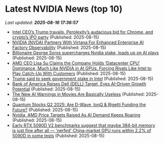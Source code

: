 # Latest NVIDIA News (top 10)
_Last updated: **2025-08-16 17:36:57**_

- [Intel CEO’s Trump travails, Perplexity’s audacious bid for Chrome, and crypto’s IPO party](https://siliconangle.com/2025/08/15/intel-ceos-trump-travails-perplexitys-audacious-bid-chrome-cryptos-ipo-party/) (Published: 2025-08-15)
- [NVIDIA (NVDA) Partners With Virtana For Enhanced Enterprise AI Factory Observability](https://finance.yahoo.com/news/nvidia-nvda-partners-virtana-enhanced-171944679.html) (Published: 2025-08-15)
- [Billionaire George Soros supercharges Nvidia stake, loads up on AI plays](https://consent.yahoo.com/v2/collectConsent?sessionId=1_cc-session_129d623e-e55b-4809-9ab6-06f5c13f66e5) (Published: 2025-08-15)
- [AMD CEO Lisa Su Claims the Company Holds ‘Datacenter CPU’ Dominance, Much Like NVIDIA in AI GPUs, Forcing Rivals Like Intel to Play Catch-Up With Customers](https://wccftech.com/amd-ceo-lisa-su-claims-the-company-holds-datacenter-cpu-dominance-much-like-nvidia-in-ai-gpus/) (Published: 2025-08-15)
- [Trump said to seek government stake in Intel](https://theweek.com/business/trump-intel-chips-stake) (Published: 2025-08-15)
- [Bank of America Raises Dell (DELL) Target, Eyes AI-Driven Growth Potential](https://finance.yahoo.com/news/bank-america-raises-dell-dell-170516775.html) (Published: 2025-08-15)
- [The New AI Warnings in Movies Are Basically Useless](http://www.vulture.com/article/the-new-ai-training-warnings-in-movies-are-basically-useless.html) (Published: 2025-08-15)
- [Quantum Stocks Q2 2025: Are D-Wave, IonQ & Rigetti Funding the Future?](https://finance.yahoo.com/news/quantum-stocks-q2-2025-d-170000401.html) (Published: 2025-08-15)
- [Nvidia, AMD Price Targets Raised As AI Demand Keeps Roaring](https://consent.yahoo.com/v2/collectConsent?sessionId=1_cc-session_92e43663-23ab-44d7-a127-d9b83009d3ee) (Published: 2025-08-15)
- [Early RTX 5090D V2 benchmarks suggest that maybe 384-bit memory is just fine after all — 'nerfed' China-market GPU runs within 2.2% of 5090D in some tests](https://www.tomshardware.com/pc-components/gpus/early-rtx-5090d-v2-benchmarks-suggest-that-maybe-384-bit-memory-is-just-fine-after-all-nerfed-china-market-gpu-runs-within-2-2-percent-of-5090d-in-some-tests) (Published: 2025-08-15)
